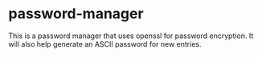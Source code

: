 # password-manager
This is a password manager that uses openssl for password encryption. It will also help generate an ASCII password for new entries.
